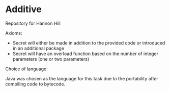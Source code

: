# Additive
Repository for Hannon Hill

Axioms:

- Secret will either be made in addition to the provided code or introduced in an additional package
- Secret will have an overload function based on the number of integer parameters (one or two parameters)


Choice of language:

Java was chosen as the language for this task due to the portability after compiling code to bytecode.
